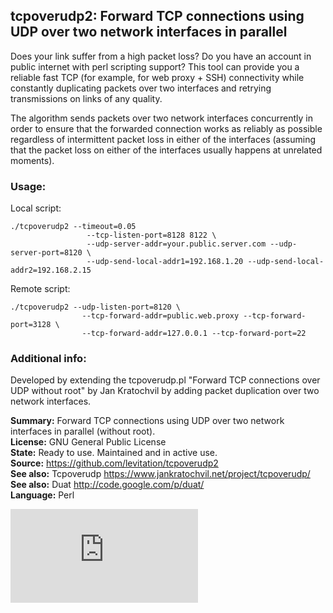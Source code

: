 ## tcpoverudp2: Forward TCP connections using UDP over two network interfaces in parallel

Does your link suffer from a high packet loss? Do you have an account in public internet with perl scripting support? This tool can provide you a reliable fast TCP (for example, for web proxy + SSH) connectivity while constantly duplicating packets over two interfaces and retrying transmissions on links of any quality.

The algorithm sends packets over two network interfaces concurrently in order to ensure that the forwarded connection works as reliably as possible regardless of intermittent packet loss in either of the interfaces (assuming that the packet loss on either of the interfaces usually happens at unrelated moments).

### Usage:

Local script:

	./tcpoverudp2 --timeout=0.05 
                     --tcp-listen-port=8128 8122 \
                     --udp-server-addr=your.public.server.com --udp-server-port=8120 \
                     --udp-send-local-addr1=192.168.1.20 --udp-send-local-addr2=192.168.2.15

Remote script:

	./tcpoverudp2 --udp-listen-port=8120 \
                    --tcp-forward-addr=public.web.proxy --tcp-forward-port=3128 \
                    --tcp-forward-addr=127.0.0.1 --tcp-forward-port=22


### Additional info:

Developed by extending the tcpoverudp.pl "Forward TCP connections over UDP without root" by Jan Kratochvil by adding packet duplication over two network interfaces.

**Summary:**        Forward TCP connections using UDP over two network interfaces in parallel (without root).
<br>**License:**    GNU General Public License
<br>**State:**      Ready to use. Maintained and in active use.
<br>**Source:**     https://github.com/levitation/tcpoverudp2
<br>**See also:**   Tcpoverudp     https://www.jankratochvil.net/project/tcpoverudp/
<br>**See also:**   Duat	       http://code.google.com/p/duat/
<br>**Language:**   Perl


[![Analytics](https://ga-beacon.appspot.com/UA-351728-28/tcpoverudp2/README.md?pixel)](https://github.com/igrigorik/ga-beacon)
